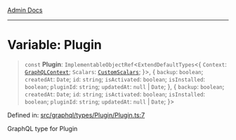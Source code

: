 [Admin Docs](/)

***

# Variable: Plugin

> `const` **Plugin**: `ImplementableObjectRef`\<`ExtendDefaultTypes`\<\{ `Context`: [`GraphQLContext`](../../../../context/type-aliases/GraphQLContext.md); `Scalars`: [`CustomScalars`](../../../../scalars/type-aliases/CustomScalars.md); \}\>, \{ `backup`: `boolean`; `createdAt`: `Date`; `id`: `string`; `isActivated`: `boolean`; `isInstalled`: `boolean`; `pluginId`: `string`; `updatedAt`: `null` \| `Date`; \}, \{ `backup`: `boolean`; `createdAt`: `Date`; `id`: `string`; `isActivated`: `boolean`; `isInstalled`: `boolean`; `pluginId`: `string`; `updatedAt`: `null` \| `Date`; \}\>

Defined in: [src/graphql/types/Plugin/Plugin.ts:7](https://github.com/Sourya07/talawa-api/blob/aac5f782223414da32542752c1be099f0b872196/src/graphql/types/Plugin/Plugin.ts#L7)

GraphQL type for Plugin
